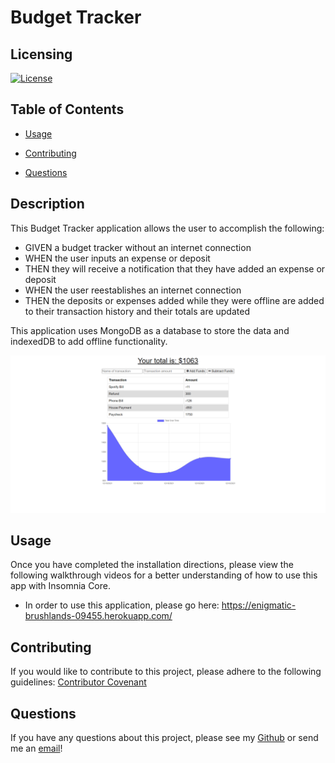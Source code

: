 # Budget Tracker


## Licensing

[![License](https://img.shields.io/badge/License-MIT-yellow.svg)](https://choosealicense.com/licenses/mit/)
    

## Table of Contents
    
* [Usage](#usage)
    

* [Contributing](#contributing)


* [Questions](#questions)
    
    
## Description
This Budget Tracker application allows the user to accomplish the following: 
- GIVEN a budget tracker without an internet connection
- WHEN the user inputs an expense or deposit
- THEN they will receive a notification that they have added an expense or deposit
- WHEN the user reestablishes an internet connection
- THEN the deposits or expenses added while they were offline are added to their transaction history and their totals are updated

This application uses MongoDB as a database to store the data and indexedDB to add offline functionality.

![Budget Tracker Screenshot](https://raw.githubusercontent.com/tniemeye19/potential-pwa-bt-train/main/images/budgetTrackerHome.png)

## Usage

Once you have completed the installation directions, please view the following walkthrough videos for a better understanding of how to use this app with Insomnia Core.

- In order to use this application, please go here: https://enigmatic-brushlands-09455.herokuapp.com/

## Contributing

If you would like to contribute to this project, please adhere to the following guidelines: [Contributor Covenant](https://www.contributor-covenant.org/)

## Questions

If you have any questions about this project, please see my [Github](https://github.com/tniemeye19) or send me an [email](timothy.niemeyer19@gmail.com)!